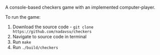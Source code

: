 A console-based checkers game with an implemented computer-player.

To run the game: 
1. Download the source code - `git clone https://github.com/nadavsu/checkers`
2. Navigate to source code in terminal
3. Run `make`
4. Run `./build/checkers`
